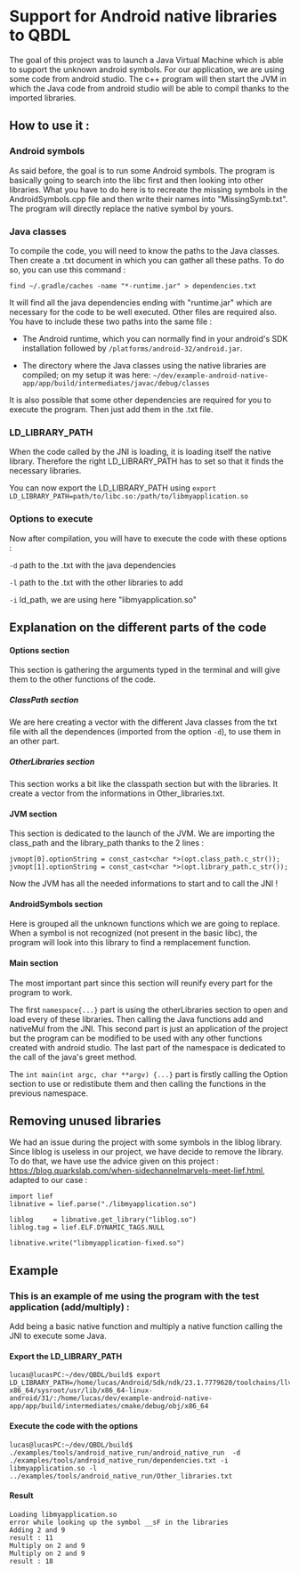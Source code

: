 # Support for Android native libraries to QBDL


The goal of this project was to launch a Java Virtual Machine which is able to support the unknown android symbols. 
For our application, we are using some code from android studio. The c++ program will then start the JVM in which
the Java code from android studio will be able to compil thanks to the imported libraries.


## How to use it :


### Android symbols

As said before, the goal is to run some Android symbols. The program is basically going to search into the libc first and then looking into other libraries. What you have to do here is to recreate the missing symbols in the AndroidSymbols.cpp file and then write their names into "MissingSymb.txt". The program will directly replace the native symbol by yours.


### Java classes

To compile the code, you will need to know the paths to the Java classes. Then create a .txt document in which you can gather all these paths. To do so, you can use this command :

```
find ~/.gradle/caches -name "*-runtime.jar" > dependencies.txt
```

It will find all the java dependencies ending with "runtime.jar" which are necessary for the code to be well executed. Other files are required also. You have to include these two paths into the same file :

- The Android runtime, which you can normally find in your android's SDK installation followed by `/platforms/android-32/android.jar`.

- The directory where the Java classes using the native libraries are compiled; on my setup it was here:
`~/dev/example-android-native-app/app/build/intermediates/javac/debug/classes`

It is also possible that some other dependencies are required for you to execute the program. Then just add them in the .txt file.


### LD_LIBRARY_PATH

When the code called by the JNI is loading, it is loading itself the native library. Therefore the right LD_LIBRARY_PATH has to set so that it finds the necessary libraries.

You can now export the LD_LIBRARY_PATH using `export LD_LIBRARY_PATH=path/to/libc.so:/path/to/libmyapplication.so`


### Options to execute

Now after compilation, you will have to execute the code with these options :

`-d` path to the .txt with the java dependencies

`-l` path to the .txt with the other libraries to add

`-i` ld_path, we are using here "libmyapplication.so"


## Explanation on the different parts of the code


#### __Options section__

This section is gathering the arguments typed in the terminal and will give them to the other functions of the code.

##### __ClassPath section__ 

We are here creating a vector with the different Java classes from the txt file with all the dependences (imported from the option `-d`), to use them in an other part.

##### __OtherLibraries section__

This section works a bit like the classpath section but with the libraries. It create a vector from the informations in Other_libraries.txt.

#### __JVM section__

This section is dedicated to the launch of the JVM. We are importing the class_path and the library_path thanks to the 2 lines :

```
jvmopt[0].optionString = const_cast<char *>(opt.class_path.c_str());
jvmopt[1].optionString = const_cast<char *>(opt.library_path.c_str());
```
Now the JVM has all the needed informations to start and to call the JNI !

#### __AndroidSymbols section__

Here is grouped all the unknown functions which we are going to replace. When a symbol is not recognized (not present in the basic libc), the program will look into this library to find a remplacement function.

#### __Main section__

The most important part since this section will reunify every part for the program to work.

The first `namespace{...}` part is using the otherLibraries section to open and load every of these libraries. Then calling the Java functions add and nativeMul from the JNI. This second part is just an application of the project but the program can be modified to be used with any other functions created with android studio. The last part of the namespace is dedicated to the call of the java's greet method.

The `int main(int argc, char **argv) {...}` part is firstly calling the Option section to use or redistibute them and then calling the functions in the previous namespace.


## Removing unused libraries

We had an issue during the project with some symbols in the liblog library. Since liblog is useless in our project, we have decide to remove the library. To do that, we have use the advice given on this project : https://blog.quarkslab.com/when-sidechannelmarvels-meet-lief.html, adapted to our case :

```
import lief
libnative = lief.parse("./libmyapplication.so")

liblog     = libnative.get_library("liblog.so")
liblog.tag = lief.ELF.DYNAMIC_TAGS.NULL

libnative.write("libmyapplication-fixed.so")
```

## Example 

### __This is an example of me using the program with the test application (add/multiply) :__

Add being a basic native function and multiply a native function calling the JNI to execute some Java.

#### Export the LD_LIBRARY_PATH 

```
lucas@lucasPC:~/dev/QBDL/build$ export LD_LIBRARY_PATH=/home/lucas/Android/Sdk/ndk/23.1.7779620/toolchains/llvm/prebuilt/linux-x86_64/sysroot/usr/lib/x86_64-linux-android/31/:/home/lucas/dev/example-android-native-app/app/build/intermediates/cmake/debug/obj/x86_64
```

#### Execute the code with the options 

```
lucas@lucasPC:~/dev/QBDL/build$ ./examples/tools/android_native_run/android_native_run  -d ./examples/tools/android_native_run/dependencies.txt -i libmyapplication.so -l ../examples/tools/android_native_run/Other_libraries.txt
```

#### Result

```
Loading libmyapplication.so
error while looking up the symbol __sF in the libraries
Adding 2 and 9
result : 11
Multiply on 2 and 9
Multiply on 2 and 9
result : 18
```






